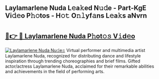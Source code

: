 ## Laylamarlene Nuda L𝚎a𝚔ed N𝚞𝚍e - Part-KgE Vi𝚍𝚎o P𝚑𝚘tos - H𝚘𝚝 O𝚗𝚕yf𝚊ns L𝚎a𝚔s aNvrn

# <h2><a href="http://kfa05f.oniu.top/?m=Laylamarlene+Nuda">🔗👉 🔴 Laylamarlene Nuda P𝚑ot𝚘𝚜 V𝚒d𝚎o</a></h2>

[![Laylamarlene Nuda Nu𝚍e𝚜](https://i.imgur.com/0qMVB7G.gif)](http://kfa05f.oniu.top/?m=Laylamarlene+Nuda)
Virtual performer and multimedia artist Laylamarlene Nuda, recognized for distributing dance and lifestyle inspiration through trending choreographies and brief films. Gifted actor/actress Laylamarlene Nuda, acclaimed for their remarkable abilities and achievements in the field of performing arts.  

